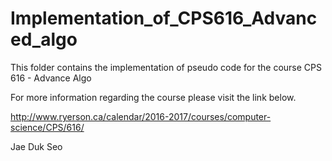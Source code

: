 # Implementation_of_CPS616_Advanced_algo
This folder contains the implementation of pseudo code for the course CPS 616 - Advance Algo


For more information regarding the course please visit the link below.

http://www.ryerson.ca/calendar/2016-2017/courses/computer-science/CPS/616/

Jae Duk Seo 
